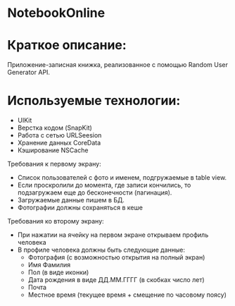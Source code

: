 # NotebookOnline

# Краткое описание:
Приложение-записная книжка, реализованное с помощью Random User Generator API.

# Используемые технологии:
- UIKit
- Верстка кодом (SnapKit)
- Работа с сетью URLSeesion
- Хранение данных CoreData
- Кэширование NSCache

Требования к первому экрану: 
- Список пользователей с фото и именем, подгружаемые в table view.
- Если проскролили до момента, где записи кончились, то подзагружаем еще до бесконечности (пагинация).
- Загружаемые данные пишем в БД.
- Фотографии должны сохраняться в кеше

Требования ко второму экрану: 
- При нажатии на ячейку на первом экране открываем профиль человека
- В профиле человека должны быть следующие данные:
  - Фотография (с возможностью открытия на полный экран)
  - Имя Фамилия
  - Пол (в виде иконки)
  - Дата рождения в виде ДД.ММ.ГГГГ (в скобках число лет)
  - Почта
  - Местное время (текущее время + смещение по часовому поясу)
 
